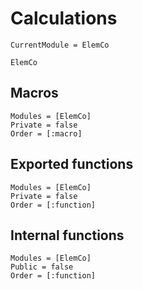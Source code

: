 # Calculations

```@meta
CurrentModule = ElemCo
```

```@docs
ElemCo
```

## Macros

```@autodocs
Modules = [ElemCo]
Private = false
Order = [:macro]
```

## Exported functions

```@autodocs
Modules = [ElemCo]
Private = false
Order = [:function]
```

## Internal functions
```@autodocs
Modules = [ElemCo]
Public = false
Order = [:function]
```
